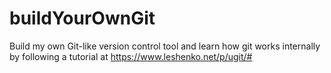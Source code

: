 # buildYourOwnGit
Build my own Git-like version control tool and learn how git works internally by following a tutorial at https://www.leshenko.net/p/ugit/#